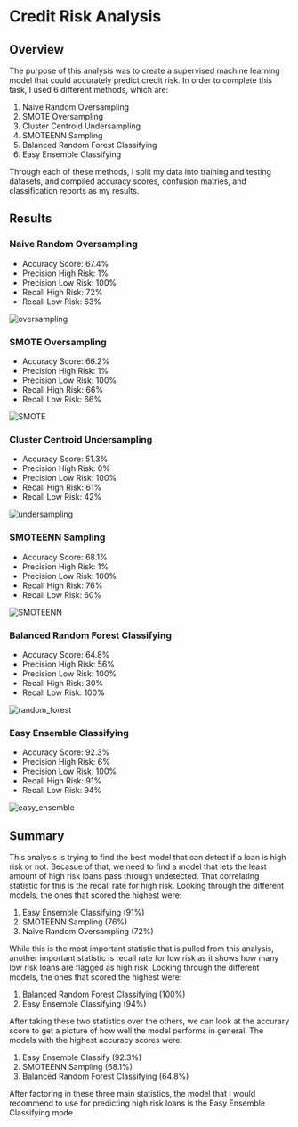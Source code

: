 # Credit Risk Analysis
## Overview

The purpose of this analysis was to create a supervised machine learning model that could accurately predict credit risk. In order to complete this task, I used 6 different methods, which are:

1. Naive Random Oversampling
2. SMOTE Oversampling
3. Cluster Centroid Undersampling
4. SMOTEENN Sampling
5. Balanced Random Forest Classifying
6. Easy Ensemble Classifying

Through each of these methods, I split my data into training and testing datasets, and compiled accuracy scores, confusion matries, and classification reports as my results.

## Results

### Naive Random Oversampling

* Accuracy Score: 67.4%
* Precision High Risk: 1%
* Precision Low Risk: 100%
* Recall High Risk: 72%
* Recall Low Risk: 63%

![oversampling](https://github.com/mahmoodsayedi/NewAssignment/blob/main/visualizations/oversampling.png)

### SMOTE Oversampling

* Accuracy Score: 66.2%
* Precision High Risk: 1%
* Precision Low Risk: 100%
* Recall High Risk: 66% 
* Recall Low Risk: 66%

![SMOTE](https://github.com/mahmoodsayedi/NewAssignment/blob/main/visualizations/SMOTE.png)

### Cluster Centroid Undersampling

* Accuracy Score: 51.3%
* Precision High Risk: 0%
* Precision Low Risk: 100%
* Recall High Risk: 61%
* Recall Low Risk: 42%

![undersampling](https://github.com/mahmoodsayedi/NewAssignment/blob/main/visualizations/undersampling.png)

### SMOTEENN Sampling

* Accuracy Score: 68.1%
* Precision High Risk: 1%
* Precision Low Risk: 100%
* Recall High Risk: 76%
* Recall Low Risk: 60%

![SMOTEENN](https://github.com/mahmoodsayedi/NewAssignment/blob/main/visualizations/SMOTEENN.png)

### Balanced Random Forest Classifying

* Accuracy Score: 64.8%
* Precision High Risk: 56%
* Precision Low Risk: 100%
* Recall High Risk: 30%
* Recall Low Risk: 100%

![random_forest](https://github.com/mahmoodsayedi/NewAssignment/blob/main/visualizations/random_forest.png)

### Easy Ensemble Classifying

* Accuracy Score: 92.3%
* Precision High Risk: 6%
* Precision Low Risk: 100%
* Recall High Risk: 91%
* Recall Low Risk: 94%

![easy_ensemble](https://github.com/mahmoodsayedi/NewAssignment/blob/main/visualizations/easy_ensemble.png)


## Summary

This analysis is trying to find the best model that can detect if a loan is high risk or not. Becasue of that, we need to find a model that lets the least amount of high risk loans pass through undetected. That correlating statistic for this is the recall rate for high risk. Looking through the different models, the ones that scored the highest were:

1. Easy Ensemble Classifying (91%)
2. SMOTEENN Sampling (76%)
3. Naive Random Oversampling (72%)

While this is the most important statistic that is pulled from this analysis, another important statistic is recall rate for low risk as it shows how many low risk loans are flagged as high risk. Looking through the different models, the ones that scored the highest were:

1. Balanced Random Forest Classifying (100%)
2. Easy Ensemble Classifying (94%)

After taking these two statistics over the others, we can look at the accurary score to get a picture of how well the model performs in general. The models with the highest accuracy scores were:

1. Easy Ensemble Classify (92.3%)
2. SMOTEENN Sampling (68.1%)
3. Balanced Random Forest Classifying (64.8%)

After factoring in these three main statistics, the model that I would recommend to use for predicting high risk loans is the Easy Ensemble Classifying mode




